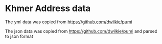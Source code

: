 # Khmer Address data

The yml data was copied from https://github.com/dwilkie/pumi

The json data was copied from https://github.com/dwilkie/pumi and parsed to json format
